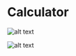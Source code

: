 # Calculator



![alt text](https://user-images.githubusercontent.com/14047551/36583433-8e39c136-182a-11e8-9f65-8f0bb58b8b77.JPG "Calculator")





![alt text](https://user-images.githubusercontent.com/14047551/36583443-a11953e8-182a-11e8-8b0b-98c8b5849d06.JPG "Calculator2")
